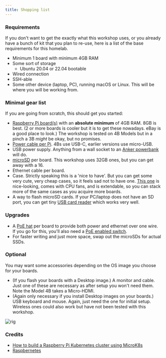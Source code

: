 ```yaml
---
title: Shopping list
---
```


### Requirements

If you don't want to get the exactly what this workshop uses, or you already have a bunch of kit
that you plan to re-use, here is a list of the base requirements for this homelab.

- Minimum 1 board with minimum 4GB RAM
- Some sort of storage
	- Ubuntu 20.04 or 22.04 bootable
- Wired connection
- SSH-able
- Some other device (laptop, PC), running macOS or Linux. This will be where you
	will be working from.

### Minimal gear list

If you are going from scratch, this should get you started:

- [Raspberry Pi board(s)][4b] with an **absolute minimum** of 4GB RAM. 8GB is best.
	(2 or more boards is cooler but it is to get these nowadays. eBay is a good place to look.)
	The workshop is tested on 4B Models but in a pinch a 3B _might_ be okay, but
	no promises.
- [Power cable per Pi][usb-c]. 4Bs use USB-C, earlier versions use micro-USB.
- USB power supply. Anything from a wall socket to an [Anker powerbank][anker]
	will do.
- [microSD][microsd] per board. This workshop uses 32GB ones, but you can get away with a 16.
- Ethernet cable per board.
- Case. Strictly speaking this is a 'nice to have'. But you can get some very cute, very
	cheap cases, so it feels sad not to have one. [This one][case] is nice-looking,
	comes with CPU fans, and is extendable, so you can stack more of the same cases
	as you acquire more boards.
- A way to flash microSD cards. If your PC/laptop does not have an SD port, you can
	get tiny [USB card reader][sd-reader] which works very well.

### Upgrades
- A [PoE hat][poe] per board to provide both power and ethernet over one wire.
	If you go for this, you'll also need a [PoE enabled switch][switch].
- For faster writing and just more space, swap out the microSDs for actual SSDs.

### Optional
You may want some accessories depending on the OS image you choose for your boards.

- (If you flash your boards with a Desktop image.) A monitor and cable.
	Just one of these are necessary as after setup you won't need
	them. Note the Model 4B takes a Micro-HDMI.
- (Again only necessary if you install Desktop images on your boards.)
	USB keyboard and mouse. Again, just need the one for initial setup. Wireless ones
	could also work but have not been tested with this workshop.

![rig](/img/rig2.jpg)

### Credits

- [How to build a Raspberry Pi Kubernetes cluster using MicroK8s][ubuntu-tutorial]
- [Raspbernetes][raspbernetes]


[4b]: https://thepihut.com/collections/raspberry-pi-boards/products/raspberry-pi-4-model-b
[usb-c]: https://thepihut.com/collections/raspberry-pi-cables/products/usb-a-to-usb-c-cable-1m
[microsd]: https://thepihut.com/products/sandisk-microsd-card-class-10-a1
[anker]: https://www.amazon.co.uk/gp/product/B00VJSGT2A/ref=ppx_yo_dt_b_search_asin_title?ie=UTF8&psc=1
[poe]: https://thepihut.com/collections/raspberry-pi-hats/products/raspberry-pi-poe-plus-hat
[switch]: https://www.amazon.co.uk/gp/product/B076982FVC/ref=ppx_yo_dt_b_search_asin_title?ie=UTF8&th=1
[ethernet]: https://thepihut.com/products/rj45-cat5e-ethernet-lan-cable-2m-blue
[case]: https://thepihut.com/collections/raspberry-pi-cases/products/cluster-case-for-raspberry-pi
[sd-reader]: https://thepihut.com/collections/raspberry-pi-sd-cards-and-adapters/products/mini-usb-2-0-microsd-card-reader
[hdmi-adapter]: https://thepihut.com/collections/raspberry-pi-cables/products/hdmi-to-micro-hdmi-adapter-cable-160mm
[ubuntu-tutorial]: https://ubuntu.com/tutorials/how-to-kubernetes-cluster-on-raspberry-pi?&_ga=2.92060063.463304713.1653983297-30417302.1648472081#1-overview
[raspbernetes]: https://github.com/cloud-native-skunkworks/raspernetes
